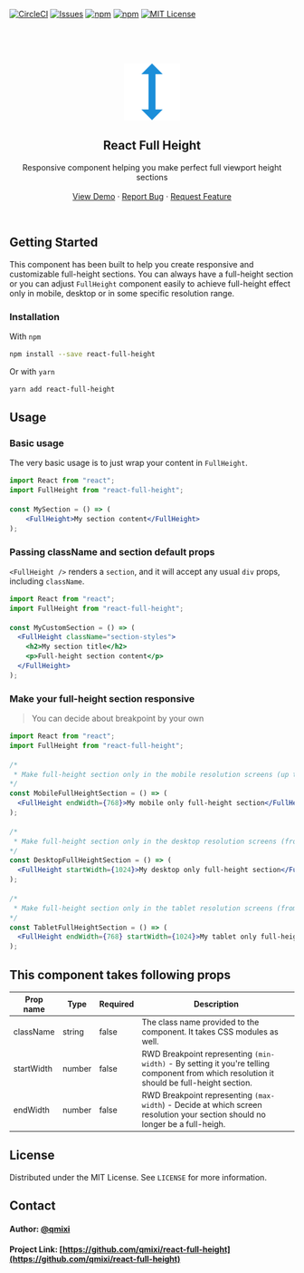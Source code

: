 [![CircleCI](https://circleci.com/gh/qmixi/react-full-height.svg?style=svg)](https://circleci.com/gh/qmixi/react-full-height) [![Issues][issues-shield]][issues-url] [![npm](https://badgen.net/npm/dt/react-full-height)](https://www.npmjs.com/package/react-full-height) [![npm](https://badgen.net/npm/dm/react-full-height)](https://www.npmjs.com/package/react-full-height) [![MIT License][license-shield]][license-url]



<br />
<br />
<br />
<p align="center">
  <a href="https://github.com/qmixi/react-full-height">
    <img src="static/icon.png" alt="Logo" width="100" height="100">
  </a>

  <h2 align="center">React Full Height</h2>

  <p align="center">
    Responsive component helping you make perfect full viewport height sections 
    <br />
    <br />
    <a href="https://qmixi.github.io/react-full-height/demo/">View Demo</a>
    ·
    <a href="https://github.com/qmixi/react-full-height/issues">Report Bug</a>
    ·
    <a href="https://github.com/qmixi/react-full-height/issues">Request Feature</a>
  </p>
</p>
<br />


<!-- GETTING STARTED -->
## Getting Started

This component has been built to help you create responsive and customizable full-height sections. You can always have a full-height section or you can adjust `FullHeight` component easily to achieve full-height effect only in mobile, desktop or in some specific resolution range.

### Installation

With `npm`
```sh
npm install --save react-full-height
```
Or with `yarn`
```sh
yarn add react-full-height
```

<!-- USAGE EXAMPLES -->
## Usage

### Basic usage

The very basic usage is to just wrap your content in `FullHeight`.

```jsx
import React from "react";
import FullHeight from "react-full-height";

const MySection = () => (
    <FullHeight>My section content</FullHeight>
);
```

### Passing className and section default props
`<FullHeight />` renders a `section`, and it will accept any usual `div` props, including `className`.

```jsx
import React from "react";
import FullHeight from "react-full-height";

const MyCustomSection = () => (
  <FullHeight className="section-styles">
    <h2>My section title</h2>
    <p>Full-height section content</p>
  </FullHeight>
);
```

### Make your full-height section responsive
> You can decide about breakpoint by your own

```jsx
import React from "react";
import FullHeight from "react-full-height";

/*
 * Make full-height section only in the mobile resolution screens (up to 768px)
*/
const MobileFullHeightSection = () => (
  <FullHeight endWidth={768}>My mobile only full-height section</FullHeight>
);

/*
 * Make full-height section only in the desktop resolution screens (from 1024px)
*/
const DesktopFullHeightSection = () => (
  <FullHeight startWidth={1024}>My desktop only full-height section</FullHeight>
);

/*
 * Make full-height section only in the tablet resolution screens (from to 768px to 1024px)
*/
const TabletFullHeightSection = () => (
  <FullHeight endWidth={768} startWidth={1024}>My tablet only full-height section</FullHeight>
);
```


## This component takes following props

| Prop name  | Type | Required | Description  |
| --------- | ---- | -------- | ------------ |
| className | string | false | The class name provided to the component. It takes CSS modules as well. |
startWidth | number | false | RWD Breakpoint representing `(min-width)` - By setting it you're telling component from which resolution it should be full-height section. |
| endWidth | number | false | RWD Breakpoint representing `(max-width`) - Decide at which screen resolution your section should no longer be a full-heigh. 


<!-- LICENSE -->
## License

Distributed under the MIT License. See `LICENSE` for more information.


<!-- CONTACT -->
## Contact
#### Author: [@qmixi](https://github.com/qmixi)
#### Project Link: [https://github.com/qmixi/react-full-height](https://github.com/qmixi/react-full-height)


[forks-shield]: https://img.shields.io/github/forks/qmixi/react-full-height.svg?style=flat-square
[forks-url]: https://github.com/qmixi/react-full-height/network/members
[issues-shield]: https://img.shields.io/github/issues/qmixi/react-full-height.svg?style=flat-square
[issues-url]: https://github.com/qmixi/react-full-height/issues
[license-shield]: https://img.shields.io/github/license/qmixi/react-full-height.svg?style=flat-square
[license-url]: https://github.com/qmixi/react-full-height/blob/master/LICENSE.txt